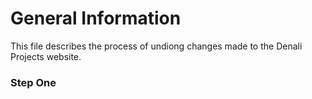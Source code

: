 # General Information
This file describes the process of undiong changes made to the Denali Projects website. 

### Step One
